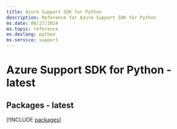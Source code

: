 ```yaml
---
title: Azure Support SDK for Python
description: Reference for Azure Support SDK for Python
ms.date: 08/27/2024
ms.topic: reference
ms.devlang: python
ms.service: support
---
```

# Azure Support SDK for Python - latest
## Packages - latest
[!INCLUDE [packages](support-index.md)]